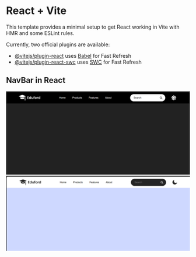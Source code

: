 # React + Vite

This template provides a minimal setup to get React working in Vite with HMR and some ESLint rules.

Currently, two official plugins are available:

- [@vitejs/plugin-react](https://github.com/vitejs/vite-plugin-react/blob/main/packages/plugin-react/README.md) uses [Babel](https://babeljs.io/) for Fast Refresh
- [@vitejs/plugin-react-swc](https://github.com/vitejs/vite-plugin-react-swc) uses [SWC](https://swc.rs/) for Fast Refresh
<h2>NavBar in React</h2>
<img src="https://github.com/piyuminadee/React-Projects/blob/master/src/assets/dark_mode.png">
<img src="https://github.com/piyuminadee/React-Projects/blob/master/src/assets/light_mode.png">
